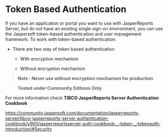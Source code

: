 # Token Based Authentication

If you have an application or portal you want to use with JasperReports Server, but do not have an existing single sign-on environment, you can use the Jaspersoft token-based authentication and user management framework. To work with token-based authentication.

* There are two way of token based authentication

    - With encryption mechanism
  
    - Without encryption mechanism
    
    
> **Note : Never use without encryption mechanism for production**

> **Tested under Community Editions Only**

For more information check **TIBCO JasperReports Server Authentication Cookbook**

https://community.jaspersoft.com/documentation/jasperreports-server/tibco-jasperreports-server-authentication-cookbook/v900/jasperreportsserver-auth-cookbook-_-token-_-tokenauth-introduction/#Security
